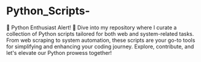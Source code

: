 # Python_Scripts-
🐍 Python Enthusiast Alert! 👋 Dive into my repository where I curate a collection of Python scripts tailored for both web and system-related tasks. From web scraping to system automation, these scripts are your go-to tools for simplifying and enhancing your coding journey. Explore, contribute, and let's elevate our Python prowess together!
